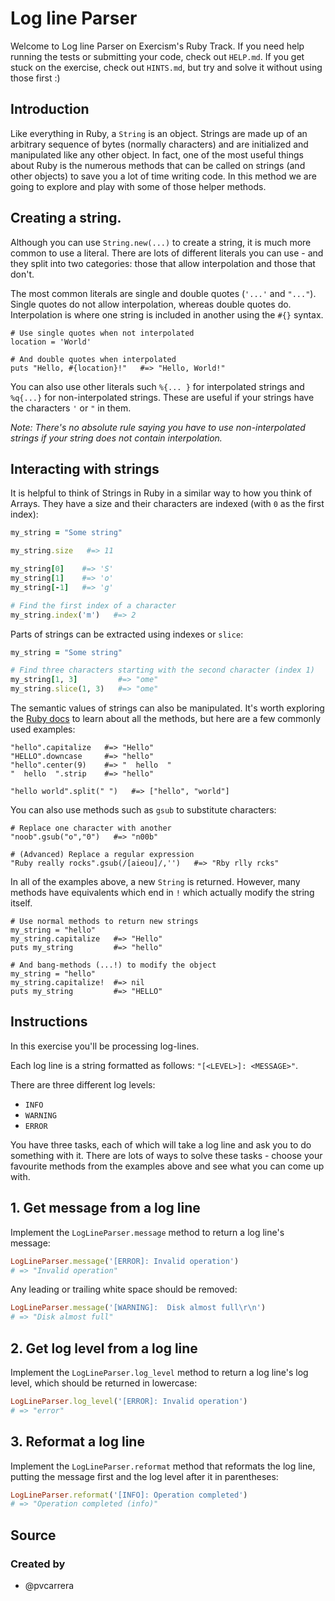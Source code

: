 # Log line Parser

Welcome to Log line Parser on Exercism's Ruby Track.
If you need help running the tests or submitting your code, check out `HELP.md`.
If you get stuck on the exercise, check out `HINTS.md`, but try and solve it without using those first :)

## Introduction

Like everything in Ruby, a `String` is an object.
Strings are made up of an arbitrary sequence of bytes (normally characters) and are initialized and manipulated like any other object.
In fact, one of the most useful things about Ruby is the numerous methods that can be called on strings (and other objects) to save you a lot of time writing code.
In this method we are going to explore and play with some of those helper methods.

## Creating a string.

Although you can use `String.new(...)` to create a string, it is much more common to use a literal.
There are lots of different literals you can use - and they split into two categories: those that allow interpolation and those that don't.

The most common literals are single and double quotes (`'...'` and `"..."`).
Single quotes do not allow interpolation, whereas double quotes do.
Interpolation is where one string is included in another using the `#{}` syntax.

```
# Use single quotes when not interpolated
location = 'World'

# And double quotes when interpolated
puts "Hello, #{location}!"   #=> "Hello, World!"
```

You can also use other literals such `%{... }` for interpolated strings and `%q{...}` for non-interpolated strings.
These are useful if your strings have the characters `'` or `"` in them.

_Note: There's no absolute rule saying you have to use non-interpolated strings if your string does not contain interpolation._

## Interacting with strings

It is helpful to think of Strings in Ruby in a similar way to how you think of Arrays.
They have a size and their characters are indexed (with `0` as the first index):

```ruby
my_string = "Some string"

my_string.size   #=> 11

my_string[0]    #=> 'S'
my_string[1]    #=> 'o'
my_string[-1]   #=> 'g'

# Find the first index of a character
my_string.index('m')   #=> 2
```

Parts of strings can be extracted using indexes or `slice`:
```ruby
my_string = "Some string"

# Find three characters starting with the second character (index 1)
my_string[1, 3]         #=> "ome"
my_string.slice(1, 3)   #=> "ome"
```

The semantic values of strings can also be manipulated.
It's worth exploring the [Ruby docs][docs-string] to learn about all the methods, but here are a few commonly used examples:
```
"hello".capitalize   #=> "Hello"
"HELLO".downcase     #=> "hello"
"hello".center(9)    #=> "  hello  "
"  hello  ".strip    #=> "hello"

"hello world".split(" ")   #=> ["hello", "world"]
```

You can also use methods such as `gsub` to substitute characters:
```
# Replace one character with another
"noob".gsub("o","0")   #=> "n00b"

# (Advanced) Replace a regular expression
"Ruby really rocks".gsub(/[aieou]/,'')   #=> "Rby rlly rcks"
```

In all of the examples above, a new `String` is returned.
However, many methods have equivalents which end in `!` which actually modify the string itself.

```
# Use normal methods to return new strings
my_string = "hello"
my_string.capitalize   #=> "Hello"
puts my_string         #=> "hello"

# And bang-methods (...!) to modify the object
my_string = "hello"
my_string.capitalize!  #=> nil
puts my_string         #=> "HELLO"
```

[docs-string]: https://ruby-doc.org/core-2.7.0/String.html

## Instructions

In this exercise you'll be processing log-lines.

Each log line is a string formatted as follows: `"[<LEVEL>]: <MESSAGE>"`.

There are three different log levels:

- `INFO`
- `WARNING`
- `ERROR`

You have three tasks, each of which will take a log line and ask you to do something with it.
There are lots of ways to solve these tasks - choose your favourite methods from the examples above and see what you can come up with.

## 1. Get message from a log line

Implement the `LogLineParser.message` method to return a log line's message:

```ruby
LogLineParser.message('[ERROR]: Invalid operation')
# => "Invalid operation"
```

Any leading or trailing white space should be removed:

```ruby
LogLineParser.message('[WARNING]:  Disk almost full\r\n')
# => "Disk almost full"
```

## 2. Get log level from a log line

Implement the `LogLineParser.log_level` method to return a log line's log level, which should be returned in lowercase:

```ruby
LogLineParser.log_level('[ERROR]: Invalid operation')
# => "error"
```

## 3. Reformat a log line

Implement the `LogLineParser.reformat` method that reformats the log line, putting the message first and the log level after it in parentheses:

```ruby
LogLineParser.reformat('[INFO]: Operation completed')
# => "Operation completed (info)"
```

## Source

### Created by

- @pvcarrera